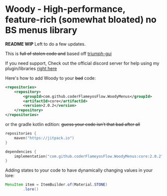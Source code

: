 # Woody - High-performance, feature-rich (somewhat bloated) no BS menus library
**README WIP** Left to do a few updates.

This is ~~full of stolen code and~~ based off [triumph-gui](https://github.com/TriumphTeam/triumph-gui)

If you need support, Check out the official discord server for help using my plugin/libraries [right here](https://discord.gg/Zj6KBS7UwX)

Here's how to add Woody to your ~~bad~~ code:
```xml
<repositories>
    <repository>
        <groupId>com.github.coderFlameyosFlow.WoodyMenus</groupId>
        <artifactId>core</artifactId>
        <version>2.0.2</version>
    </repository>
</repositories>
```

or the gradle kotlin edition: ~~guess your code isn't that bad after all~~
```kt
repositories {
    maven("https://jitpack.io")
}

dependencies {
    implementation("com.github.coderFlameyosFlow.WoodyMenus:core:2.0.2")
}
```

Adding states to your code to have dynamically changing values in your lore:
```java
MenuItem item = ItemBuilder.of(Material.STONE)
        .lore()
